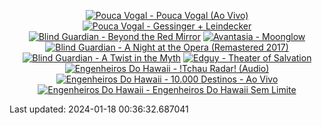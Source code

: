 <!-- lastfm -->
<p align="center"><a href="https://www.last.fm/music/Pouca+Vogal/Pouca+Vogal+(Ao+Vivo)"><img src="https://lastfm.freetls.fastly.net/i/u/64s/7d0813c2e34a4f0bcfb6f67d86e4ae27.jpg" title="Pouca Vogal - Pouca Vogal (Ao Vivo)"></a> <a href="https://www.last.fm/music/Pouca+Vogal/Gessinger+%252B+Leindecker"><img src="https://lastfm.freetls.fastly.net/i/u/64s/eefd6569086f4af9a6fe0f0db7995707.jpg" title="Pouca Vogal - Gessinger + Leindecker"></a> <a href="https://www.last.fm/music/Blind+Guardian/Beyond+the+Red+Mirror"><img src="https://lastfm.freetls.fastly.net/i/u/64s/61262bdd006ff40263bc723dabd53289.png" title="Blind Guardian - Beyond the Red Mirror"></a> <a href="https://www.last.fm/music/Avantasia/Moonglow"><img src="https://lastfm.freetls.fastly.net/i/u/64s/b71f7b878f48a82421767cfbe76e525f.jpg" title="Avantasia - Moonglow"></a> <a href="https://www.last.fm/music/Blind+Guardian/A+Night+at+the+Opera+(Remastered+2017)"><img src="https://lastfm.freetls.fastly.net/i/u/64s/c4fe5ac0c8b1261fb947042da97ea05c.png" title="Blind Guardian - A Night at the Opera (Remastered 2017)"></a> <a href="https://www.last.fm/music/Blind+Guardian/A+Twist+in+the+Myth"><img src="https://lastfm.freetls.fastly.net/i/u/64s/0ca1499a97a44031a4ecf9abaa68c9c9.jpg" title="Blind Guardian - A Twist in the Myth"></a> <a href="https://www.last.fm/music/Edguy/Theater+of+Salvation"><img src="https://lastfm.freetls.fastly.net/i/u/64s/013de9bead4e939c1a9d8350dd943205.jpg" title="Edguy - Theater of Salvation"></a> <a href="https://www.last.fm/music/Engenheiros+Do+Hawaii/!Tchau+Radar!+(Audio)"><img src="https://lastfm.freetls.fastly.net/i/u/64s/e72084ccc38406b625dd5dc7d4d4d838.jpg" title="Engenheiros Do Hawaii - !Tchau Radar! (Audio)"></a> <a href="https://www.last.fm/music/Engenheiros+Do+Hawaii/10.000+Destinos+-+Ao+Vivo"><img src="https://lastfm.freetls.fastly.net/i/u/64s/02dcba782b872f64dc1cafdbd94fcaa0.jpg" title="Engenheiros Do Hawaii - 10.000 Destinos - Ao Vivo"></a> <a href="https://www.last.fm/music/Engenheiros+Do+Hawaii/Engenheiros+Do+Hawaii+Sem+Limite"><img src="https://lastfm.freetls.fastly.net/i/u/64s/2909fcb78b33dabac2979016dd8f2d47.jpg" title="Engenheiros Do Hawaii - Engenheiros Do Hawaii Sem Limite"></a> </p>

<!--START_SECTION:last-updated-->
Last updated: 2024-01-18 00:36:32.687041
<!--END_SECTION:last-updated-->